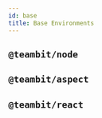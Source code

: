 ```yaml
---
id: base
title: Base Environments
---
```


## `@teambit/node`

## `@teambit/aspect`

## `@teambit/react`
